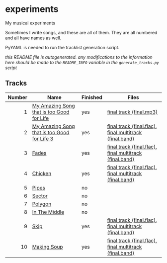 
# experiments

My musical experiments

Sometimes I write songs, and these are all of them. They are all numbered and all have names as well.

PyYAML is needed to run the tracklist generation script.

*this README file is autogenerated. any modifications to the information here should be made to the `README_INFO` variable in the `generate_tracks.py` script*

## Tracks

|Number|Name|Finished|Files|
|-----:|----|--------|-----|
|1|[My Amazing Song that is too Good for Life](experiments/mastitgfl)|yes|[final track (final.mp3)](experiments/mastitgfl/files/final.mp3)|
|2|[My Amazing Song that is too Good for Life 3](experiments/mastitgfl3)|yes|[final track (final.flac)](experiments/mastitgfl3/files/final.flac), [final multitrack (final.band)](experiments/mastitgfl3/files/final.band)|
|3|[Fades](experiments/fade)|yes|[final track (final.flac)](experiments/fade/files/final.flac), [final multitrack (final.band)](experiments/fade/files/final.band)|
|4|[Chicken](experiments/chicken)|yes|[final track (final.flac)](experiments/chicken/files/final.flac), [final multitrack (final.band)](experiments/chicken/files/final.band)|
|5|[Pipes](experiments/pipes)|no||
|6|[Sector](experiments/sector)|no||
|7|[Polygon](experiments/polygon)|no||
|8|[In The Middle](experiments/middle)|no||
|9|[Skip](experiments/skip)|yes|[final track (final.flac)](experiments/skip/files/final.flac), [final multitrack (final.band)](experiments/skip/files/final.band)|
|10|[Making Soup](experiments/soup)|yes|[final track (final.flac)](experiments/soup/files/final.flac), [final multitrack (final.band)](experiments/soup/files/final.band)|
